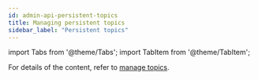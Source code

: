 ```yaml
---
id: admin-api-persistent-topics
title: Managing persistent topics
sidebar_label: "Persistent topics"
---
```


import Tabs from '@theme/Tabs';
import TabItem from '@theme/TabItem';


For details of the content, refer to [manage topics](admin-api-topics).